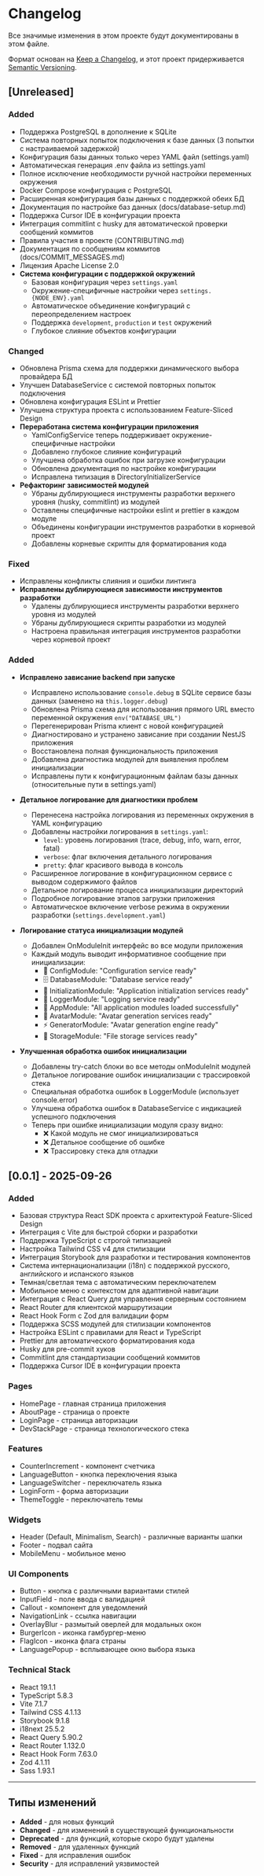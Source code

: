# Changelog

Все значимые изменения в этом проекте будут документированы в этом файле.

Формат основан на [Keep a Changelog](https://keepachangelog.com/en/1.0.0/), и
этот проект придерживается
[Semantic Versioning](https://semver.org/spec/v2.0.0.html).

## [Unreleased]

### Added

- Поддержка PostgreSQL в дополнение к SQLite
- Система повторных попыток подключения к базе данных (3 попытки с настраиваемой
  задержкой)
- Конфигурация базы данных только через YAML файл (settings.yaml)
- Автоматическая генерация .env файла из settings.yaml
- Полное исключение необходимости ручной настройки переменных окружения
- Docker Compose конфигурация с PostgreSQL
- Расширенная конфигурация базы данных с поддержкой обеих БД
- Документация по настройке баз данных (docs/database-setup.md)
- Поддержка Cursor IDE в конфигурации проекта
- Интеграция commitlint с husky для автоматической проверки сообщений коммитов
- Правила участия в проекте (CONTRIBUTING.md)
- Документация по сообщениям коммитов (docs/COMMIT_MESSAGES.md)
- Лицензия Apache License 2.0
- **Система конфигурации с поддержкой окружений**
  - Базовая конфигурация через `settings.yaml`
  - Окружение-специфичные настройки через `settings.{NODE_ENV}.yaml`
  - Автоматическое объединение конфигураций с переопределением настроек
  - Поддержка `development`, `production` и `test` окружений
  - Глубокое слияние объектов конфигурации

### Changed

- Обновлена Prisma схема для поддержки динамического выбора провайдера БД
- Улучшен DatabaseService с системой повторных попыток подключения
- Обновлена конфигурация ESLint и Prettier
- Улучшена структура проекта с использованием Feature-Sliced Design
- **Переработана система конфигурации приложения**
  - YamlConfigService теперь поддерживает окружение-специфичные настройки
  - Добавлено глубокое слияние конфигураций
  - Улучшена обработка ошибок при загрузке конфигурации
  - Обновлена документация по настройке конфигурации
  - Исправлена типизация в DirectoryInitializerService
- **Рефакторинг зависимостей модулей**
  - Убраны дублирующиеся инструменты разработки верхнего уровня (husky,
    commitlint) из модулей
  - Оставлены специфичные настройки eslint и prettier в каждом модуле
  - Объединены конфигурации инструментов разработки в корневой проект
  - Добавлены корневые скрипты для форматирования кода

### Fixed

- Исправлены конфликты слияния и ошибки линтинга
- **Исправлены дублирующиеся зависимости инструментов разработки**
  - Удалены дублирующиеся инструменты разработки верхнего уровня из модулей
  - Убраны дублирующиеся скрипты разработки из модулей
  - Настроена правильная интеграция инструментов разработки через корневой
    проект

### Added

- **Исправлено зависание backend при запуске**
  - Исправлено использование `console.debug` в SQLite сервисе базы данных
    (заменено на `this.logger.debug`)
  - Обновлена Prisma схема для использования прямого URL вместо переменной
    окружения `env("DATABASE_URL")`
  - Перегенерирован Prisma клиент с новой конфигурацией
  - Диагностировано и устранено зависание при создании NestJS приложения
  - Восстановлена полная функциональность приложения
  - Добавлена диагностика модулей для выявления проблем инициализации
  - Исправлены пути к конфигурационным файлам базы данных (относительные пути в
    settings.yaml)

- **Детальное логирование для диагностики проблем**
  - Перенесена настройка логирования из переменных окружения в YAML конфигурацию
  - Добавлены настройки логирования в `settings.yaml`:
    - `level`: уровень логирования (trace, debug, info, warn, error, fatal)
    - `verbose`: флаг включения детального логирования
    - `pretty`: флаг красивого вывода в консоль
  - Расширенное логирование в конфигурационном сервисе с выводом содержимого
    файлов
  - Детальное логирование процесса инициализации директорий
  - Подробное логирование этапов загрузки приложения
  - Автоматическое включение verbose режима в окружении разработки
    (`settings.development.yaml`)

- **Логирование статуса инициализации модулей**
  - Добавлен OnModuleInit интерфейс во все модули приложения
  - Каждый модуль выводит информативное сообщение при инициализации:
    - 🔧 ConfigModule: "Configuration service ready"
    - 🗄️ DatabaseModule: "Database service ready"
    - 🚀 InitializationModule: "Application initialization services ready"
    - 📝 LoggerModule: "Logging service ready"
    - 🎯 AppModule: "All application modules loaded successfully"
    - 🎨 AvatarModule: "Avatar generation services ready"
    - ⚡ GeneratorModule: "Avatar generation engine ready"
    - 💾 StorageModule: "File storage services ready"

- **Улучшенная обработка ошибок инициализации**
  - Добавлены try-catch блоки во все методы onModuleInit модулей
  - Детальное логирование ошибок инициализации с трассировкой стека
  - Специальная обработка ошибок в LoggerModule (использует console.error)
  - Улучшена обработка ошибок в DatabaseService с индикацией успешного
    подключения
  - Теперь при ошибке инициализации модуля сразу видно:
    - ❌ Какой модуль не смог инициализироваться
    - ❌ Детальное сообщение об ошибке
    - ❌ Трассировку стека для отладки

## [0.0.1] - 2025-09-26

### Added

- Базовая структура React SDK проекта с архитектурой Feature-Sliced Design
- Интеграция с Vite для быстрой сборки и разработки
- Поддержка TypeScript с строгой типизацией
- Настройка Tailwind CSS v4 для стилизации
- Интеграция Storybook для разработки и тестирования компонентов
- Система интернационализации (i18n) с поддержкой русского, английского и
  испанского языков
- Темная/светлая тема с автоматическим переключателем
- Мобильное меню с контекстом для адаптивной навигации
- Интеграция с React Query для управления серверным состоянием
- React Router для клиентской маршрутизации
- React Hook Form с Zod для валидации форм
- Поддержка SCSS модулей для стилизации компонентов
- Настройка ESLint с правилами для React и TypeScript
- Prettier для автоматического форматирования кода
- Husky для pre-commit хуков
- Commitlint для стандартизации сообщений коммитов
- Поддержка Cursor IDE в конфигурации проекта

### Pages

- HomePage - главная страница приложения
- AboutPage - страница о проекте
- LoginPage - страница авторизации
- DevStackPage - страница технологического стека

### Features

- CounterIncrement - компонент счетчика
- LanguageButton - кнопка переключения языка
- LanguageSwitcher - переключатель языка
- LoginForm - форма авторизации
- ThemeToggle - переключатель темы

### Widgets

- Header (Default, Minimalism, Search) - различные варианты шапки
- Footer - подвал сайта
- MobileMenu - мобильное меню

### UI Components

- Button - кнопка с различными вариантами стилей
- InputField - поле ввода с валидацией
- Callout - компонент для уведомлений
- NavigationLink - ссылка навигации
- OverlayBlur - размытый оверлей для модальных окон
- BurgerIcon - иконка гамбургер-меню
- FlagIcon - иконка флага страны
- LanguagePopup - всплывающее окно выбора языка

### Technical Stack

- React 19.1.1
- TypeScript 5.8.3
- Vite 7.1.7
- Tailwind CSS 4.1.13
- Storybook 9.1.8
- i18next 25.5.2
- React Query 5.90.2
- React Router 1.132.0
- React Hook Form 7.63.0
- Zod 4.1.11
- Sass 1.93.1

---

## Типы изменений

- **Added** - для новых функций
- **Changed** - для изменений в существующей функциональности
- **Deprecated** - для функций, которые скоро будут удалены
- **Removed** - для удаленных функций
- **Fixed** - для исправления ошибок
- **Security** - для исправлений уязвимостей
